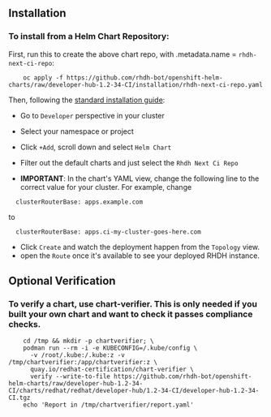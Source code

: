 

## Installation

### To install from a Helm Chart Repository:

First, run this to create the above chart repo, with .metadata.name = `rhdh-next-ci-repo`:

```
    oc apply -f https://github.com/rhdh-bot/openshift-helm-charts/raw/developer-hub-1.2-34-CI/installation/rhdh-next-ci-repo.yaml
```

Then, following the [standard installation guide](https://access.redhat.com/documentation/en-us/red_hat_developer_hub/1.1/html-single/administration_guide_for_red_hat_developer_hub/index#proc-install-rhdh-helm_admin-rhdh):

* Go to `Developer` perspective in your cluster
* Select your namespace or project
* Click `+Add`, scroll down and select `Helm Chart`
* Filter out the default charts and just select the `Rhdh Next Ci Repo`

* **IMPORTANT**: In the chart's YAML view, change the following line to the correct value for your cluster. For example, change
```
  clusterRouterBase: apps.example.com
```
to
```
  clusterRouterBase: apps.ci-my-cluster-goes-here.com
```
* Click `Create` and watch the deployment happen from the `Topology` view.
* open the `Route` once it's available to see your deployed RHDH instance.

## Optional Verification

### To verify a chart, use chart-verifier. This is only needed if you built your own chart and want to check it passes compliance checks.

```
    cd /tmp && mkdir -p chartverifier; \
    podman run --rm -i -e KUBECONFIG=/.kube/config \
      -v /root/.kube:/.kube:z -v /tmp/chartverifier:/app/chartverifier:z \
      quay.io/redhat-certification/chart-verifier \
      verify --write-to-file https://github.com/rhdh-bot/openshift-helm-charts/raw/developer-hub-1.2-34-CI/charts/redhat/redhat/developer-hub/1.2-34-CI/developer-hub-1.2-34-CI.tgz
    echo 'Report in /tmp/chartverifier/report.yaml'
```    

